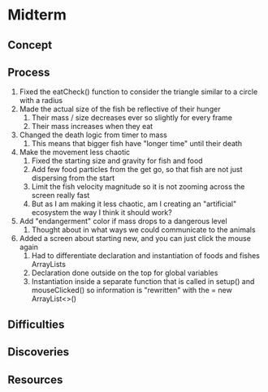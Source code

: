 # Midterm
## Concept
## Process
1. Fixed the eatCheck() function to consider the triangle similar to a circle with a radius
2. Made the actual size of the fish be reflective of their hunger
    1. Their mass / size decreases ever so slightly for every frame
    2. Their mass increases when they eat
3. Changed the death logic from timer to mass
    1. This means that bigger fish have "longer time" until their death
4. Make the movement less chaotic
    1. Fixed the starting size and gravity for fish and food
    2. Add few food particles from the get go, so that fish are not just dispersing from the start
    3. Limit the fish velocity magnitude so it is not zooming across the screen really fast
    4. But as I am making it less chaotic, am I creating an "artificial" ecosystem the way I think it should work?
5. Add "endangerment" color if mass drops to a dangerous level
    1. Thought about in what ways we could communicate to the animals
6. Added a screen about starting new, and you can just click the mouse again
    1. Had to differentiate declaration and instantiation of foods and fishes ArrayLists
    2. Declaration done outside on the top for global variables
    3. Instantiation inside a separate function that is called in setup() and mouseClicked() so information is "rewritten" with the = new ArrayList<>()

## Difficulties
## Discoveries
## Resources
